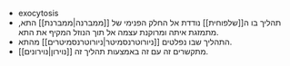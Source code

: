 - exocytosis
- תהליך בו ה[[שלפוחית]] נודדת אל החלק הפנימי של [[ממברנה|ממברנת]] התא, מתמזגת איתה ומרוקנת עצמה אל תוך הנוזל המקיף את התא.
- התהליך שבו נפלטים [[ניורוטרנסמיטר|ניורוטרנסמיטרים]] מהתא.
- [[נוירון|נוירונים]] מתקשרים זה עם זה באמצעות תהליך זה.